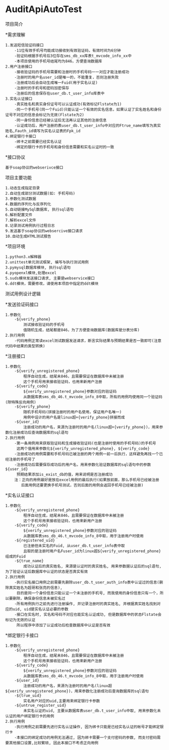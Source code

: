 # AuditApiAutoTest

项目简介

*需求理解

    1.发送短信验证码接口
        -11位有效手机号均能成功接收到有效验证码，有效时间为6分钟
        -验证码根据手机号后3位存在sms_db_xx库表t_mvcode_info_xx中
        -本项目使用的手机号结尾均为846，方便查询数据库
    2.用户注册接口
        -接收验证码的手机号需要和注册时的手机号码一一对应才能注册成功
        -注册时的用户名user_id是唯一的，不能重复，否则注册失败
        -注册成功后会自动生成唯一Fuid(用于实名认证)
        -注册时的手机号和密码加密保存
        -注册后的信息保存在user_db.t_user_info库表中
    3.实名认证接口
        -真实姓名和真实身份证号可以认证成功(有效标记Flstate为1)
        -同一个手机号(同一个Fuid)只能认证一个有效的实名信息，如果认证了实名姓名和身份证号不对应的信息会标记为无效(Flstate为2)
        -同一身份信息已经被认证后无法再认证其他的注册信息
        -认证成功后，用户注册的表user_db.t_user_info中对应的Ftrue_name填写为真实姓名,Fauth_id填写为实名认证表的Fpk_id
    4.绑定银行卡接口
		-绑卡之前需要已经实名认证
		-绑定的银行卡的手机号和身份信息需要和实名认证时的一致
		
*接口协议
    
    基于soap协议的webserivce接口
项目主要功能

	1.动态生成指定目录
	2.自动生成部分测试数据(如: 手机号码)
	3.参数化测试数据
	4.数据的序列化与反序列化
	5.自动链接MySql数据库, 执行sql语句
	6.解析配置文件
	7.解析excel文件
	8.记录测试用例执行过程日志
	9.发送基于soap协议的websercive接口请求
	10.自动生成HTML测试报告	
*项目环境

    1.python3.x解释器
    2.unittest单元测试框架, 编写与执行测试用例
    3.pymysql数据库模块, 执行sql语句
    4.pyopenxl模块,处理excel
    5.suds模块发送接口请求, 主要是webservice接口
    6.ddt模块，需要修改，请使用本项目中指定的ddt模块
测试用例设计逻辑

*发送验证码接口
    
    1.参数化
        -${verify_phone}
            测试接收验证码的手机号
            值随机生成，结尾都是846，为了方便查询数据库(数据库是分表分库)
    2.执行用例
        -代码用例正常读excel测试数据发送请求，断言实际结果与预期结果是否一致即可(注意代码中结果的类型转换)
*注册接口
    
    1.参数化
        -${verify_unregistered_phone}
            程序自动生成，结尾未846，且需要保证在数据库中未被注册
            这个手机号用来接收验证码，也用来新用户注册
        -${verify_code}
            ${verify_unregistered_phone}参数对应的验证码
            从数据库表sms_db_46.t_mvcode_info_8中取，所有的用例均使用同一个验证码(除特殊反向用例)
        -${verify_phone}
            随机手机号码(拼接注册时的用户名使用，保证用户名唯一)
            用例中设计的用户名是linux超+{verify_phone}拼接而成
        -${user_id}
            注册成功的用户名，来源为注册时的用户名(linux超+{verify_phone})，用来参数化注册成功后查询数据库的sql语句
    2.执行用例
        -第一条用例用来获取验证码和生成接收验证码(也是注册时使用的手机号码)的手机号
         这两个值用来参数化${verify_unregistered_phone}, ${verify_code}
        -注册成功的用例需要和手机号码已被注册的两个用例一前一后执行，这样避免再找一个已经注册的手机号了
        -注册成功后需要保存成功后的用户名，用来参数化验证数据库的sql语句中的参数${user_id}
         预期结果添加is_exist_db的值，用来说明是否注册成功
        注：正向的用例最好是放在excel用例的最后执行(如果放前面，那么手机号已经被注册
           后面用例还要更换手机号测试，否则后面的用例会返回手机号已经被注册)
*实名认证接口
    
    1.参数化
		-${verify_unregistered_phone}
            程序自动生成，结尾未846，且需要保证在数据库中未被注册
            这个手机号用来接收验证码，也用来新用户注册
		-${verify_code}
			${verify_unregistered_phone}参数对应的验证码
			从数据库表sms_db_46.t_mvcode_info_8中取，用于注册用户时使用
        -${registered_uid}
            已注册但未实名的Fuid, 从user_db.t_user_info表中取
            且取的是注册时用户名Fuser_id为linux超${verify_unregistered_phone}组成的Fuid
        -${true_name}
            成功认证后的真实姓名, 来源是认证时的真实姓名, 用来参数据认证后的sql语句, 为了验证认证后数据库中认证的状态是否真实有效
    2.执行用例
        -执行实名接口用例之前需要先删除user_db.t_user_auth_info表中认证过的信息(删除真实姓名为超哥和张亮的信息), 
         目的是同一个身份信息只能认证一个未注册的手机号, 而我使用的身份信息只有一个，所以要删除，确保身份信息未被实名过
		-所有用例执行之前先进行注册操作, 并记录注册时的真实姓名, 并根据真实姓名找到对应的uid, uid是实名认证必要的参数
        -接口在实名时, 实名和号码不对应也能实名认证成功, 但是数据库中的状态Flstate会标记为无效的认证
         所以程序中添加了认证成功后检查数据库中认证是否有效
*绑定银行卡接口
	
	1.参数化
		-${verify_unregistered_phone}
            程序自动生成，结尾未846，且需要保证在数据库中未被注册
            这个手机号用来接收验证码，也用来新用户注册
		-${verify_code}
			${verify_unregistered_phone}参数对应的验证码
			从数据库表sms_db_46.t_mvcode_info_8中取，用于注册用户时使用
		-${user_id}
            注册成功的用户名，来源为注册时的用户名(linux超${verify_unregistered_phone})，用来参数化注册成功后查询数据库的sql语句
		-${true_uid}
			实名用户对应的uid,主要用来绑定银行卡参数
		-${untrue_register_uid}
			未实名认证的uid, 主要从数据库表user_db.t_user_info中取, 用来参数化未认证的用户绑定银行卡的用例
	2.执行用例
		-执行用例之前需要先进行实名认证操作, 因为绑卡只能是已经实名认证的帐号才能绑定银行卡
		-本接口的绑定成功的用例无法通过, 因为绑卡需要一个支付密码的参数, 而支付密码需要其他接口设置,比较繁琐, 因此本接口不考虑正向用例